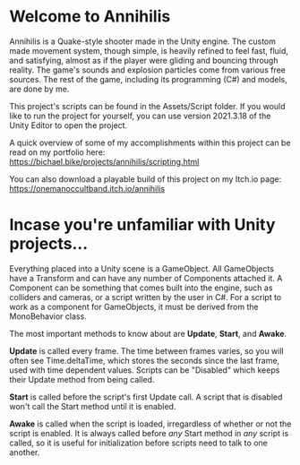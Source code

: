 # Welcome to Annihilis
Annihilis is a Quake-style shooter made in the Unity engine. The custom made movement system, though simple, is heavily refined to feel fast, fluid, and satisfying, almost as if the player were gliding and bouncing through reality. The game's sounds and explosion particles come from various free sources. The rest of the game, including its programming (C#) and models, are done by me.

This project's scripts can be found in the Assets/Script folder. If you would like to run the project for yourself, you can use version 2021.3.18 of the Unity Editor to open the project.

A quick overview of some of my accomplishments within this project can be read on my portfolio here: https://bichael.bike/projects/annihilis/scripting.html

You can also download a playable build of this project on my Itch.io page: https://onemanoccultband.itch.io/annihilis

# Incase you're unfamiliar with Unity projects...
Everything placed into a Unity scene is a GameObject. All GameObjects have a Transform and can have any number of Components attached it. A Component can be something that comes built into the engine, such as colliders and cameras, or a script written by the user in C#. For a script to work as a component for GameObjects, it must be derived from the MonoBehavior class.

The most important methods to know about are **Update**, **Start**, and **Awake**. 

**Update** is called every frame. The time between frames varies, so you will often see Time.deltaTime, which stores the seconds since the last frame, used with time dependent values. Scripts can be "Disabled" which keeps their Update method from being called.

**Start** is called before the script's first Update call. A script that is disabled won't call the Start method until it is enabled.

**Awake** is called when the script is loaded, irregardless of whether or not the script is enabled. It is always called before *any* Start method in *any* script is called, so it is useful for initialization before scripts need to talk to one another.

